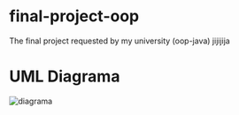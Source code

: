 # final-project-oop
The final project requested by my university (oop-java)
jijijija

# UML Diagrama
![diagrama](https://i.imgur.com/cgY7RTj.png "diagrama")
